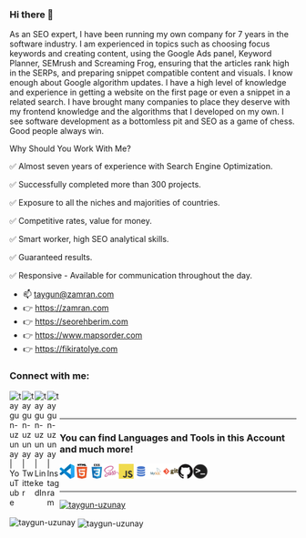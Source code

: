 ### Hi there 👋

<!--
**ZamranSoftware/ZamranSoftware** is a ✨ _special_ ✨ repository because its `README.md` (this file) appears on your GitHub profile.

Here are some ideas to get you started:

- 🔭 I’m currently working on ...
- 🌱 I’m currently learning ...
- 👯 I’m looking to collaborate on ...
- 🤔 I’m looking for help with ...
- 💬 Ask me about ...
- 📫 How to reach me: ...
- 😄 Pronouns: ...
- ⚡ Fun fact: ...
-->

As an SEO expert, I have been running my own company for 7 years in the software industry. I am experienced in topics such as choosing focus keywords and creating content, using the Google Ads panel, Keyword Planner, SEMrush and Screaming Frog, ensuring that the articles rank high in the SERPs, and preparing snippet compatible content and visuals. I know enough about Google algorithm updates. I have a high level of knowledge and experience in getting a website on the first page or even a snippet in a related search. I have brought many companies to place they deserve with my frontend knowledge and the algorithms that I developed on my own. I see software development as a bottomless pit and SEO as a game of chess. Good people always win.

Why Should You Work With Me?

✅ Almost seven years of experience with Search Engine Optimization.

✅ Successfully completed more than 300 projects.

✅ Exposure to all the niches and majorities of countries.

✅ Competitive rates, value for money.

✅ Smart worker, high SEO analytical skills.

✅ Guaranteed results.

✅ Responsive - Available for communication throughout the day.


- 📫  taygun@zamran.com
- 👉  https://zamran.com
- 👉  https://seorehberim.com
- 👉  https://www.mapsorder.com
- 👉  https://fikiratolye.com


### Connect with me:
[<img align="left" alt="taygun-uzunay | YouTube" width="22px" src="https://cdn.jsdelivr.net/npm/simple-icons@v3/icons/youtube.svg" />](https://www.youtube.com/@zamransoftware)
[<img align="left" alt="taygun-uzunay | Twitter" width="22px" src="https://cdn.jsdelivr.net/npm/simple-icons@v3/icons/twitter.svg" />](https://twitter.com/Byhunili)
[<img align="left" alt="taygun-uzunay | LinkedIn" width="22px" src="https://cdn.jsdelivr.net/npm/simple-icons@v3/icons/linkedin.svg" />](https://www.linkedin.com/in/taygunuzunay/)
[<img align="left" alt="taygun-uzunay | Instagram" width="22px" src="https://cdn.jsdelivr.net/npm/simple-icons@v3/icons/instagram.svg" />](https://www.instagram.com/taygunuzunay/)
<br />
<br />

---
### You can find Languages and Tools in this Account and much more!

<img align="left" alt="Visual Studio Code" width="26px" src="https://raw.githubusercontent.com/github/explore/80688e429a7d4ef2fca1e82350fe8e3517d3494d/topics/visual-studio-code/visual-studio-code.png" />
<img align="left" alt="HTML5" width="26px" src="https://raw.githubusercontent.com/github/explore/80688e429a7d4ef2fca1e82350fe8e3517d3494d/topics/html/html.png" />
<img align="left" alt="CSS3" width="26px" src="https://raw.githubusercontent.com/github/explore/80688e429a7d4ef2fca1e82350fe8e3517d3494d/topics/css/css.png" />
<img align="left" alt="Sass" width="26px" src="https://raw.githubusercontent.com/github/explore/80688e429a7d4ef2fca1e82350fe8e3517d3494d/topics/sass/sass.png" />
<img align="left" alt="JavaScript" width="26px" src="https://raw.githubusercontent.com/github/explore/80688e429a7d4ef2fca1e82350fe8e3517d3494d/topics/javascript/javascript.png" />
<img align="left" alt="SQL" width="26px" src="https://raw.githubusercontent.com/github/explore/80688e429a7d4ef2fca1e82350fe8e3517d3494d/topics/sql/sql.png" />
<img align="left" alt="MySQL" width="26px" src="https://raw.githubusercontent.com/github/explore/80688e429a7d4ef2fca1e82350fe8e3517d3494d/topics/mysql/mysql.png" />
<img align="left" alt="Git" width="26px" src="https://raw.githubusercontent.com/github/explore/80688e429a7d4ef2fca1e82350fe8e3517d3494d/topics/git/git.png" />
<img align="left" alt="GitHub" width="26px" src="https://raw.githubusercontent.com/github/explore/78df643247d429f6cc873026c0622819ad797942/topics/github/github.png" />
<img align="left" alt="Terminal" width="26px" src="https://raw.githubusercontent.com/github/explore/80688e429a7d4ef2fca1e82350fe8e3517d3494d/topics/terminal/terminal.png" />
<br />
<br />

---
<p style="width:100%"><a href="https://github.com/ryo-ma/github-profile-trophy"><img src="https://github-profile-trophy.vercel.app/?username=zamransoftware" alt="taygun-uzunay" /></a></p>
<p><img align="left" src="https://github-readme-stats.vercel.app/api/top-langs?username=zamransoftware&show_icons=true&locale=en&layout=compact" alt="taygun-uzunay" /></p>
<p>&nbsp;<img align="center" src="https://github-readme-stats.vercel.app/api?username=zamransoftware&show_icons=true&locale=en" alt="taygun-uzunay" width="50%" /></p><br />
<br />
	

